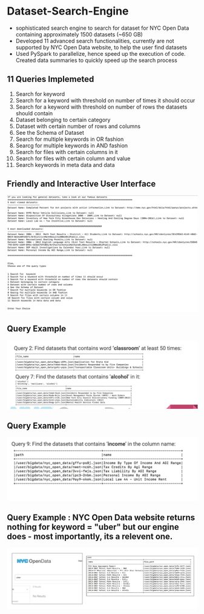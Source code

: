 # Dataset-Search-Engine

- sophisticated search engine to search for dataset for NYC Open Data containing approximately 1500 datasets (~650 GB)
- Developed 11 advanced search functionalities, currently are not supported by NYC Open Data website, to help the user find datasets
- Used PySpark to parallelize, hence speed up the execution of code. Created data summaries to quickly speed up the search process

## 11 Queries Implemeted

1) Search for  keyword
2) Search for a keyword with threshold on number of times it should occur
3) Search for a keyword with threshold on number of rows the datasets should contain
4) Dataset belonging to certain category
5) Dataset with certain number of rows and columns
6) See the Schema of Dataset
7) Search for multiple keywords in OR fashion
8) Searcg for multiple keywords in AND fashion
9) Search for files with certain columns in it
10) Search for files with certain column and value
11) Search keywords in meta data and data

## Friendly and Interactive User Interface
![Alt text](ss1.png?raw=true "Title")

## Query Example

![Alt text](s1.png?raw=true "Title")

## Query Example

![Alt text](s2.png?raw=true "Title")

## Query Example : NYC Open Data website returns nothing for keyword = "uber" but our engine does - most importantly, its a relevent one.

![Alt text](s3.png?raw=true "Title")



